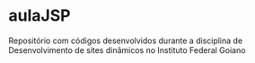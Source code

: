 # aulaJSP
Repositório com códigos desenvolvidos durante a disciplina de Desenvolvimento de sites dinâmicos no Instituto Federal Goiano
